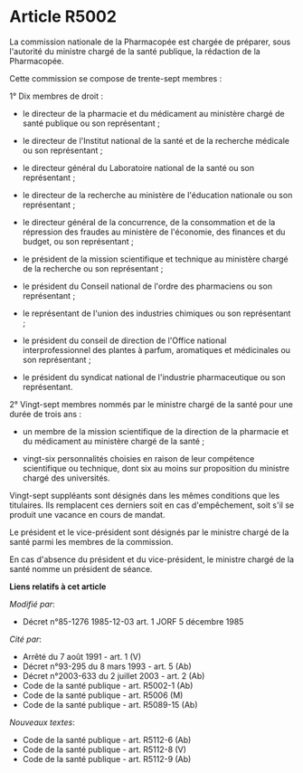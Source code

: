 # Article R5002

La commission nationale de la Pharmacopée est chargée de préparer, sous l'autorité du ministre chargé de la santé publique,
la rédaction de la Pharmacopée.

Cette commission se compose de trente-sept membres :

1° Dix membres de droit :

- le directeur de la pharmacie et du médicament au ministère chargé de santé publique ou son représentant ;

- le directeur de l'Institut national de la santé et de la recherche médicale ou son représentant ;

- le directeur général du Laboratoire national de la santé ou son représentant ;

- le directeur de la recherche au ministère de l'éducation nationale ou son représentant ;

- le directeur général de la concurrence, de la consommation et de la répression des fraudes au ministère de l'économie, des
finances et du budget, ou son représentant ;

- le président de la mission scientifique et technique au ministère chargé de la recherche ou son représentant ;

- le président du Conseil national de l'ordre des pharmaciens ou son représentant ;

- le représentant de l'union des industries chimiques ou son représentant ;

- le président du conseil de direction de l'Office national interprofessionnel des plantes à parfum, aromatiques et
médicinales ou son représentant ;

- le président du syndicat national de l'industrie pharmaceutique ou son représentant.

2° Vingt-sept membres nommés par le ministre chargé de la santé pour une durée de trois ans :

- un membre de la mission scientifique de la direction de la pharmacie et du médicament au ministère chargé de la santé ;

- vingt-six personnalités choisies en raison de leur compétence scientifique ou technique, dont six au moins sur proposition
du ministre chargé des universités.

Vingt-sept suppléants sont désignés dans les mêmes conditions que les titulaires. Ils remplacent ces derniers soit en cas
d'empêchement, soit s'il se produit une vacance en cours de mandat.

Le président et le vice-président sont désignés par le ministre chargé de la santé parmi les membres de la commission.

En cas d'absence du président et du vice-président, le ministre chargé de la santé nomme un président de séance.

**Liens relatifs à cet article**

_Modifié par_:

  - Décret n°85-1276 1985-12-03 art. 1 JORF 5 décembre 1985

_Cité par_:

  - Arrêté du 7 août 1991 - art. 1 (V)
  - Décret n°93-295 du 8 mars 1993 - art. 5 (Ab)
  - Décret n°2003-633 du 2 juillet 2003 - art. 2 (Ab)
  - Code de la santé publique - art. R5002-1 (Ab)
  - Code de la santé publique - art. R5006 (M)
  - Code de la santé publique - art. R5089-15 (Ab)

_Nouveaux textes_:

  - Code de la santé publique - art. R5112-6 (Ab)
  - Code de la santé publique - art. R5112-8 (V)
  - Code de la santé publique - art. R5112-9 (Ab)
